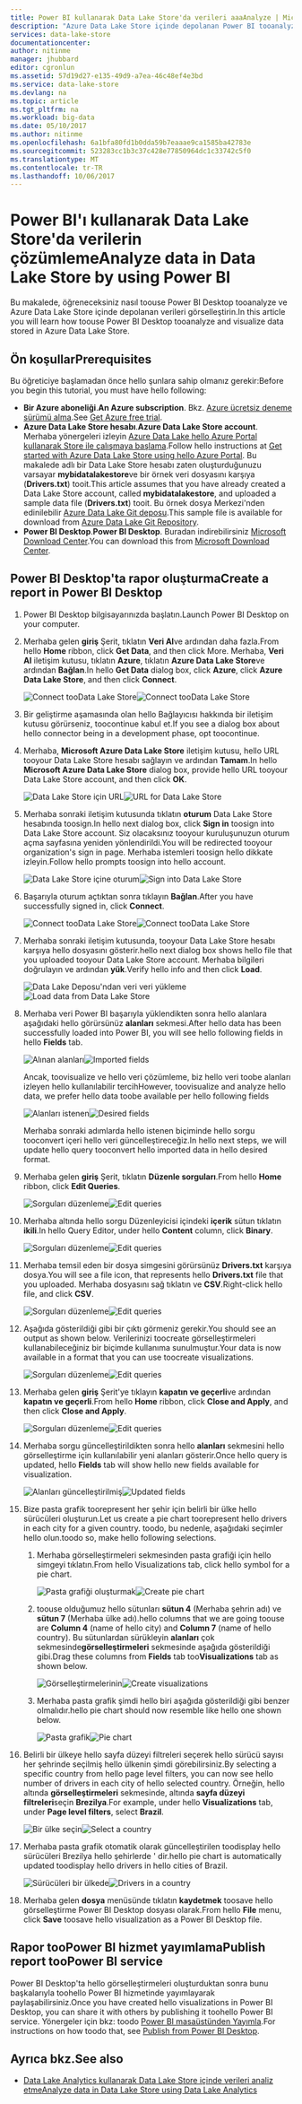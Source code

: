 ```yaml
---
title: Power BI kullanarak Data Lake Store'da verileri aaaAnalyze | Microsoft Docs
description: "Azure Data Lake Store içinde depolanan Power BI tooanalyze verileri kullanma"
services: data-lake-store
documentationcenter: 
author: nitinme
manager: jhubbard
editor: cgronlun
ms.assetid: 57d19d27-e135-49d9-a7ea-46c48ef4e3bd
ms.service: data-lake-store
ms.devlang: na
ms.topic: article
ms.tgt_pltfrm: na
ms.workload: big-data
ms.date: 05/10/2017
ms.author: nitinme
ms.openlocfilehash: 6a1bfa80fd1b0dda59b7eaaae9ca1585ba42783e
ms.sourcegitcommit: 523283cc1b3c37c428e77850964dc1c33742c5f0
ms.translationtype: MT
ms.contentlocale: tr-TR
ms.lasthandoff: 10/06/2017
---
```

# <a name="analyze-data-in-data-lake-store-by-using-power-bi"></a><span data-ttu-id="6f472-103">Power BI'ı kullanarak Data Lake Store'da verilerin çözümleme</span><span class="sxs-lookup"><span data-stu-id="6f472-103">Analyze data in Data Lake Store by using Power BI</span></span>
<span data-ttu-id="6f472-104">Bu makalede, öğreneceksiniz nasıl toouse Power BI Desktop tooanalyze ve Azure Data Lake Store içinde depolanan verileri görselleştirin.</span><span class="sxs-lookup"><span data-stu-id="6f472-104">In this article you will learn how toouse Power BI Desktop tooanalyze and visualize data stored in Azure Data Lake Store.</span></span>

## <a name="prerequisites"></a><span data-ttu-id="6f472-105">Ön koşullar</span><span class="sxs-lookup"><span data-stu-id="6f472-105">Prerequisites</span></span>
<span data-ttu-id="6f472-106">Bu öğreticiye başlamadan önce hello şunlara sahip olmanız gerekir:</span><span class="sxs-lookup"><span data-stu-id="6f472-106">Before you begin this tutorial, you must have hello following:</span></span>

* <span data-ttu-id="6f472-107">**Bir Azure aboneliği**.</span><span class="sxs-lookup"><span data-stu-id="6f472-107">**An Azure subscription**.</span></span> <span data-ttu-id="6f472-108">Bkz. [Azure ücretsiz deneme sürümü alma](https://azure.microsoft.com/pricing/free-trial/).</span><span class="sxs-lookup"><span data-stu-id="6f472-108">See [Get Azure free trial](https://azure.microsoft.com/pricing/free-trial/).</span></span>
* <span data-ttu-id="6f472-109">**Azure Data Lake Store hesabı**.</span><span class="sxs-lookup"><span data-stu-id="6f472-109">**Azure Data Lake Store account**.</span></span> <span data-ttu-id="6f472-110">Merhaba yönergeleri izleyin [Azure Data Lake hello Azure Portal kullanarak Store ile çalışmaya başlama](data-lake-store-get-started-portal.md).</span><span class="sxs-lookup"><span data-stu-id="6f472-110">Follow hello instructions at [Get started with Azure Data Lake Store using hello Azure Portal](data-lake-store-get-started-portal.md).</span></span> <span data-ttu-id="6f472-111">Bu makalede adlı bir Data Lake Store hesabı zaten oluşturduğunuzu varsayar **mybidatalakestore**ve bir örnek veri dosyasını karşıya (**Drivers.txt**) tooit.</span><span class="sxs-lookup"><span data-stu-id="6f472-111">This article assumes that you have already created a Data Lake Store account, called **mybidatalakestore**, and uploaded a sample data file (**Drivers.txt**) tooit.</span></span> <span data-ttu-id="6f472-112">Bu örnek dosya Merkezi'nden edinilebilir [Azure Data Lake Git deposu](https://github.com/Azure/usql/tree/master/Examples/Samples/Data/AmbulanceData/Drivers.txt).</span><span class="sxs-lookup"><span data-stu-id="6f472-112">This sample file is available for download from [Azure Data Lake Git Repository](https://github.com/Azure/usql/tree/master/Examples/Samples/Data/AmbulanceData/Drivers.txt).</span></span>
* <span data-ttu-id="6f472-113">**Power BI Desktop**.</span><span class="sxs-lookup"><span data-stu-id="6f472-113">**Power BI Desktop**.</span></span> <span data-ttu-id="6f472-114">Buradan indirebilirsiniz [Microsoft Download Center](https://www.microsoft.com/en-us/download/details.aspx?id=45331).</span><span class="sxs-lookup"><span data-stu-id="6f472-114">You can download this from [Microsoft Download Center](https://www.microsoft.com/en-us/download/details.aspx?id=45331).</span></span> 

## <a name="create-a-report-in-power-bi-desktop"></a><span data-ttu-id="6f472-115">Power BI Desktop'ta rapor oluşturma</span><span class="sxs-lookup"><span data-stu-id="6f472-115">Create a report in Power BI Desktop</span></span>
1. <span data-ttu-id="6f472-116">Power BI Desktop bilgisayarınızda başlatın.</span><span class="sxs-lookup"><span data-stu-id="6f472-116">Launch Power BI Desktop on your computer.</span></span>
2. <span data-ttu-id="6f472-117">Merhaba gelen **giriş** Şerit, tıklatın **Veri Al**ve ardından daha fazla.</span><span class="sxs-lookup"><span data-stu-id="6f472-117">From hello **Home** ribbon, click **Get Data**, and then click More.</span></span> <span data-ttu-id="6f472-118">Merhaba, **Veri Al** iletişim kutusu, tıklatın **Azure**, tıklatın **Azure Data Lake Store**ve ardından **Bağlan**.</span><span class="sxs-lookup"><span data-stu-id="6f472-118">In hello **Get Data** dialog box, click **Azure**, click **Azure Data Lake Store**, and then click **Connect**.</span></span>
   
    <span data-ttu-id="6f472-119">![Connect tooData Lake Store](./media/data-lake-store-power-bi/get-data-lake-store-account.png "Bağlan tooData Lake deposu")</span><span class="sxs-lookup"><span data-stu-id="6f472-119">![Connect tooData Lake Store](./media/data-lake-store-power-bi/get-data-lake-store-account.png "Connect tooData Lake Store")</span></span>
3. <span data-ttu-id="6f472-120">Bir geliştirme aşamasında olan hello Bağlayıcısı hakkında bir iletişim kutusu görürseniz, toocontinue kabul et.</span><span class="sxs-lookup"><span data-stu-id="6f472-120">If you see a dialog box about hello connector being in a development phase, opt toocontinue.</span></span>
4. <span data-ttu-id="6f472-121">Merhaba, **Microsoft Azure Data Lake Store** iletişim kutusu, hello URL tooyour Data Lake Store hesabı sağlayın ve ardından **Tamam**.</span><span class="sxs-lookup"><span data-stu-id="6f472-121">In hello **Microsoft Azure Data Lake Store** dialog box, provide hello URL tooyour Data Lake Store account, and then click **OK**.</span></span>
   
    <span data-ttu-id="6f472-122">![Data Lake Store için URL](./media/data-lake-store-power-bi/get-data-lake-store-account-url.png "Data Lake Store için URL")</span><span class="sxs-lookup"><span data-stu-id="6f472-122">![URL for Data Lake Store](./media/data-lake-store-power-bi/get-data-lake-store-account-url.png "URL for Data Lake Store")</span></span>
5. <span data-ttu-id="6f472-123">Merhaba sonraki iletişim kutusunda tıklatın **oturum** Data Lake Store hesabında toosign.</span><span class="sxs-lookup"><span data-stu-id="6f472-123">In hello next dialog box, click **Sign in** toosign into Data Lake Store account.</span></span> <span data-ttu-id="6f472-124">Siz olacaksınız tooyour kuruluşunuzun oturum açma sayfasına yeniden yönlendirildi.</span><span class="sxs-lookup"><span data-stu-id="6f472-124">You will be redirected tooyour organization's sign in page.</span></span> <span data-ttu-id="6f472-125">Merhaba istemleri toosign hello dikkate izleyin.</span><span class="sxs-lookup"><span data-stu-id="6f472-125">Follow hello prompts toosign into hello account.</span></span>
   
    <span data-ttu-id="6f472-126">![Data Lake Store içine oturum](./media/data-lake-store-power-bi/get-data-lake-store-account-signin.png "oturum Data Lake Store açın")</span><span class="sxs-lookup"><span data-stu-id="6f472-126">![Sign into Data Lake Store](./media/data-lake-store-power-bi/get-data-lake-store-account-signin.png "Sign into Data Lake Store")</span></span>
6. <span data-ttu-id="6f472-127">Başarıyla oturum açtıktan sonra tıklayın **Bağlan**.</span><span class="sxs-lookup"><span data-stu-id="6f472-127">After you have successfully signed in, click **Connect**.</span></span>
   
    <span data-ttu-id="6f472-128">![Connect tooData Lake Store](./media/data-lake-store-power-bi/get-data-lake-store-account-connect.png "Bağlan tooData Lake deposu")</span><span class="sxs-lookup"><span data-stu-id="6f472-128">![Connect tooData Lake Store](./media/data-lake-store-power-bi/get-data-lake-store-account-connect.png "Connect tooData Lake Store")</span></span>
7. <span data-ttu-id="6f472-129">Merhaba sonraki iletişim kutusunda, tooyour Data Lake Store hesabı karşıya hello dosyasını gösterir.</span><span class="sxs-lookup"><span data-stu-id="6f472-129">hello next dialog box shows hello file that you uploaded tooyour Data Lake Store account.</span></span> <span data-ttu-id="6f472-130">Merhaba bilgileri doğrulayın ve ardından **yük**.</span><span class="sxs-lookup"><span data-stu-id="6f472-130">Verify hello info and then click **Load**.</span></span>
   
    <span data-ttu-id="6f472-131">![Data Lake Deposu'ndan veri veri yükleme](./media/data-lake-store-power-bi/get-data-lake-store-account-load.png "veri Data Lake Deposu'ndan veri yükleme")</span><span class="sxs-lookup"><span data-stu-id="6f472-131">![Load data from Data Lake Store](./media/data-lake-store-power-bi/get-data-lake-store-account-load.png "Load data from Data Lake Store")</span></span>
8. <span data-ttu-id="6f472-132">Merhaba veri Power BI başarıyla yüklendikten sonra hello alanlara aşağıdaki hello görürsünüz **alanları** sekmesi.</span><span class="sxs-lookup"><span data-stu-id="6f472-132">After hello data has been successfully loaded into Power BI, you will see hello following fields in hello **Fields** tab.</span></span>
   
    <span data-ttu-id="6f472-133">![Alınan alanları](./media/data-lake-store-power-bi/imported-fields.png "içe alanlar")</span><span class="sxs-lookup"><span data-stu-id="6f472-133">![Imported fields](./media/data-lake-store-power-bi/imported-fields.png "Imported fields")</span></span>
   
    <span data-ttu-id="6f472-134">Ancak, toovisualize ve hello veri çözümleme, biz hello veri toobe alanları izleyen hello kullanılabilir tercih</span><span class="sxs-lookup"><span data-stu-id="6f472-134">However, toovisualize and analyze hello data, we prefer hello data toobe available per hello following fields</span></span>
   
    <span data-ttu-id="6f472-135">![Alanları istenen](./media/data-lake-store-power-bi/desired-fields.png "alanları istenen")</span><span class="sxs-lookup"><span data-stu-id="6f472-135">![Desired fields](./media/data-lake-store-power-bi/desired-fields.png "Desired fields")</span></span>
   
    <span data-ttu-id="6f472-136">Merhaba sonraki adımlarda hello istenen biçiminde hello sorgu tooconvert içeri hello veri güncelleştireceğiz.</span><span class="sxs-lookup"><span data-stu-id="6f472-136">In hello next steps, we will update hello query tooconvert hello imported data in hello desired format.</span></span>
9. <span data-ttu-id="6f472-137">Merhaba gelen **giriş** Şerit, tıklatın **Düzenle sorguları**.</span><span class="sxs-lookup"><span data-stu-id="6f472-137">From hello **Home** ribbon, click **Edit Queries**.</span></span>
   
    <span data-ttu-id="6f472-138">![Sorguları düzenleme](./media/data-lake-store-power-bi/edit-queries.png "sorgularını düzenleme")</span><span class="sxs-lookup"><span data-stu-id="6f472-138">![Edit queries](./media/data-lake-store-power-bi/edit-queries.png "Edit queries")</span></span>
10. <span data-ttu-id="6f472-139">Merhaba altında hello sorgu Düzenleyicisi içindeki **içerik** sütun tıklatın **ikili**.</span><span class="sxs-lookup"><span data-stu-id="6f472-139">In hello Query Editor, under hello **Content** column, click **Binary**.</span></span>
    
    <span data-ttu-id="6f472-140">![Sorguları düzenleme](./media/data-lake-store-power-bi/convert-query1.png "sorgularını düzenleme")</span><span class="sxs-lookup"><span data-stu-id="6f472-140">![Edit queries](./media/data-lake-store-power-bi/convert-query1.png "Edit queries")</span></span>
11. <span data-ttu-id="6f472-141">Merhaba temsil eden bir dosya simgesini görürsünüz **Drivers.txt** karşıya dosya.</span><span class="sxs-lookup"><span data-stu-id="6f472-141">You will see a file icon, that represents hello **Drivers.txt** file that you uploaded.</span></span> <span data-ttu-id="6f472-142">Merhaba dosyasını sağ tıklatın ve **CSV**.</span><span class="sxs-lookup"><span data-stu-id="6f472-142">Right-click hello file, and click **CSV**.</span></span>    
    
    <span data-ttu-id="6f472-143">![Sorguları düzenleme](./media/data-lake-store-power-bi/convert-query2.png "sorgularını düzenleme")</span><span class="sxs-lookup"><span data-stu-id="6f472-143">![Edit queries](./media/data-lake-store-power-bi/convert-query2.png "Edit queries")</span></span>
12. <span data-ttu-id="6f472-144">Aşağıda gösterildiği gibi bir çıktı görmeniz gerekir.</span><span class="sxs-lookup"><span data-stu-id="6f472-144">You should see an output as shown below.</span></span> <span data-ttu-id="6f472-145">Verilerinizi toocreate görselleştirmeleri kullanabileceğiniz bir biçimde kullanıma sunulmuştur.</span><span class="sxs-lookup"><span data-stu-id="6f472-145">Your data is now available in a format that you can use toocreate visualizations.</span></span>
    
    <span data-ttu-id="6f472-146">![Sorguları düzenleme](./media/data-lake-store-power-bi/convert-query3.png "sorgularını düzenleme")</span><span class="sxs-lookup"><span data-stu-id="6f472-146">![Edit queries](./media/data-lake-store-power-bi/convert-query3.png "Edit queries")</span></span>
13. <span data-ttu-id="6f472-147">Merhaba gelen **giriş** Şerit'ye tıklayın **kapatın ve geçerli**ve ardından **kapatın ve geçerli**.</span><span class="sxs-lookup"><span data-stu-id="6f472-147">From hello **Home** ribbon, click **Close and Apply**, and then click **Close and Apply**.</span></span>
    
    <span data-ttu-id="6f472-148">![Sorguları düzenleme](./media/data-lake-store-power-bi/load-edited-query.png "sorgularını düzenleme")</span><span class="sxs-lookup"><span data-stu-id="6f472-148">![Edit queries](./media/data-lake-store-power-bi/load-edited-query.png "Edit queries")</span></span>
14. <span data-ttu-id="6f472-149">Merhaba sorgu güncelleştirildikten sonra hello **alanları** sekmesini hello görselleştirme için kullanılabilir yeni alanları gösterir.</span><span class="sxs-lookup"><span data-stu-id="6f472-149">Once hello query is updated, hello **Fields** tab will show hello new fields available for visualization.</span></span>
    
    <span data-ttu-id="6f472-150">![Alanları güncelleştirilmiş](./media/data-lake-store-power-bi/updated-query-fields.png "alanları güncelleştirildi")</span><span class="sxs-lookup"><span data-stu-id="6f472-150">![Updated fields](./media/data-lake-store-power-bi/updated-query-fields.png "Updated fields")</span></span>
15. <span data-ttu-id="6f472-151">Bize pasta grafik toorepresent her şehir için belirli bir ülke hello sürücüleri oluşturun.</span><span class="sxs-lookup"><span data-stu-id="6f472-151">Let us create a pie chart toorepresent hello drivers in each city for a given country.</span></span> <span data-ttu-id="6f472-152">toodo, bu nedenle, aşağıdaki seçimler hello olun.</span><span class="sxs-lookup"><span data-stu-id="6f472-152">toodo so, make hello following selections.</span></span>
    
    1. <span data-ttu-id="6f472-153">Merhaba görselleştirmeleri sekmesinden pasta grafiği için hello simgeyi tıklatın.</span><span class="sxs-lookup"><span data-stu-id="6f472-153">From hello Visualizations tab, click hello symbol for a pie chart.</span></span>
       
        <span data-ttu-id="6f472-154">![Pasta grafiği oluşturmak](./media/data-lake-store-power-bi/create-pie-chart.png "pasta grafik oluşturma")</span><span class="sxs-lookup"><span data-stu-id="6f472-154">![Create pie chart](./media/data-lake-store-power-bi/create-pie-chart.png "Create pie chart")</span></span>
    2. <span data-ttu-id="6f472-155">toouse olduğumuz hello sütunları **sütun 4** (Merhaba şehrin adı) ve **sütun 7** (Merhaba ülke adı).</span><span class="sxs-lookup"><span data-stu-id="6f472-155">hello columns that we are going toouse are **Column 4** (name of hello city) and **Column 7** (name of hello country).</span></span> <span data-ttu-id="6f472-156">Bu sütunlardan sürükleyin **alanları** çok sekmesinde**görselleştirmeleri** sekmesinde aşağıda gösterildiği gibi.</span><span class="sxs-lookup"><span data-stu-id="6f472-156">Drag these columns from **Fields** tab too**Visualizations** tab as shown below.</span></span>
       
        <span data-ttu-id="6f472-157">![Görselleştirmelerinin](./media/data-lake-store-power-bi/create-visualizations.png "görselleştirmeler oluşturun")</span><span class="sxs-lookup"><span data-stu-id="6f472-157">![Create visualizations](./media/data-lake-store-power-bi/create-visualizations.png "Create visualizations")</span></span>
    3. <span data-ttu-id="6f472-158">Merhaba pasta grafik şimdi hello biri aşağıda gösterildiği gibi benzer olmalıdır.</span><span class="sxs-lookup"><span data-stu-id="6f472-158">hello pie chart should now resemble like hello one shown below.</span></span>
       
        <span data-ttu-id="6f472-159">![Pasta grafik](./media/data-lake-store-power-bi/pie-chart.png "görselleştirmeler oluşturun")</span><span class="sxs-lookup"><span data-stu-id="6f472-159">![Pie chart](./media/data-lake-store-power-bi/pie-chart.png "Create visualizations")</span></span>
16. <span data-ttu-id="6f472-160">Belirli bir ülkeye hello sayfa düzeyi filtreleri seçerek hello sürücü sayısı her şehrinde seçilmiş hello ülkenin şimdi görebilirsiniz.</span><span class="sxs-lookup"><span data-stu-id="6f472-160">By selecting a specific country from hello page level filters, you can now see hello number of drivers in each city of hello selected country.</span></span> <span data-ttu-id="6f472-161">Örneğin, hello altında **görselleştirmeleri** sekmesinde, altında **sayfa düzeyi filtreleri**seçin **Brezilya**.</span><span class="sxs-lookup"><span data-stu-id="6f472-161">For example, under hello **Visualizations** tab, under **Page level filters**, select **Brazil**.</span></span>
    
    <span data-ttu-id="6f472-162">![Bir ülke seçin](./media/data-lake-store-power-bi/select-country.png "bir ülke seçin")</span><span class="sxs-lookup"><span data-stu-id="6f472-162">![Select a country](./media/data-lake-store-power-bi/select-country.png "Select a country")</span></span>
17. <span data-ttu-id="6f472-163">Merhaba pasta grafik otomatik olarak güncelleştirilen toodisplay hello sürücüleri Brezilya hello şehirlerde ' dir.</span><span class="sxs-lookup"><span data-stu-id="6f472-163">hello pie chart is automatically updated toodisplay hello drivers in hello cities of Brazil.</span></span>
    
    <span data-ttu-id="6f472-164">![Sürücüleri bir ülkede](./media/data-lake-store-power-bi/driver-per-country.png "ülke başına sürücüleri")</span><span class="sxs-lookup"><span data-stu-id="6f472-164">![Drivers in a country](./media/data-lake-store-power-bi/driver-per-country.png "Drivers per country")</span></span>
18. <span data-ttu-id="6f472-165">Merhaba gelen **dosya** menüsünde tıklatın **kaydetmek** toosave hello görselleştirme Power BI Desktop dosyası olarak.</span><span class="sxs-lookup"><span data-stu-id="6f472-165">From hello **File** menu, click **Save** toosave hello visualization as a Power BI Desktop file.</span></span>

## <a name="publish-report-toopower-bi-service"></a><span data-ttu-id="6f472-166">Rapor tooPower BI hizmet yayımlama</span><span class="sxs-lookup"><span data-stu-id="6f472-166">Publish report tooPower BI service</span></span>
<span data-ttu-id="6f472-167">Power BI Desktop'ta hello görselleştirmeleri oluşturduktan sonra bunu başkalarıyla toohello Power BI hizmetinde yayımlayarak paylaşabilirsiniz.</span><span class="sxs-lookup"><span data-stu-id="6f472-167">Once you have created hello visualizations in Power BI Desktop, you can share it with others by publishing it toohello Power BI service.</span></span> <span data-ttu-id="6f472-168">Yönergeler için bkz: toodo [Power BI masaüstünden Yayımla](https://powerbi.microsoft.com/documentation/powerbi-desktop-upload-desktop-files/).</span><span class="sxs-lookup"><span data-stu-id="6f472-168">For instructions on how toodo that, see [Publish from Power BI Desktop](https://powerbi.microsoft.com/documentation/powerbi-desktop-upload-desktop-files/).</span></span>

## <a name="see-also"></a><span data-ttu-id="6f472-169">Ayrıca bkz.</span><span class="sxs-lookup"><span data-stu-id="6f472-169">See also</span></span>
* [<span data-ttu-id="6f472-170">Data Lake Analytics kullanarak Data Lake Store içinde verileri analiz etme</span><span class="sxs-lookup"><span data-stu-id="6f472-170">Analyze data in Data Lake Store using Data Lake Analytics</span></span>](../data-lake-analytics/data-lake-analytics-get-started-portal.md)


